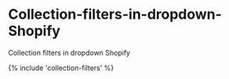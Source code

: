 # Collection-filters-in-dropdown-Shopify
Collection filters in dropdown Shopify

{% include 'collection-filters' %}
